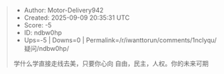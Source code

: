 > - Author: Motor-Delivery942
> - Created: 2025-09-09 20:35:31 UTC
> - Score: -5
> - ID: ndbw0hp
> - Ups=-5 | Downs=0 | Permalink=/r/iwanttorun/comments/1nclyqu/疑问/ndbw0hp/
>
> 学什么学直接走线去美，只要你心向 自由，民主，人权。你的未来可期
